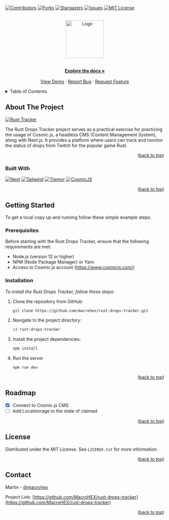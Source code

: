 <a name="readme-top"></a>

[![Contributors][contributors-shield]][contributors-url]
[![Forks][forks-shield]][forks-url]
[![Stargazers][stars-shield]][stars-url]
[![Issues][issues-shield]][issues-url]
[![MIT License][license-shield]][license-url]

<br />
<div align="center">
  <a href="https://github.com/MacroHEX/rust-drops-tracker">
    <img src="https://i.imgur.com/AM90pib.png" alt="Logo" height="120">
  </a>

  <p align="center">
    <br />
    <a href="https://github.com/MacroHEX/rust-drops-tracker"><strong>Explore the docs »</strong></a>
    <br />
    <br />
    <a href="https://rust-drops-tracker.vercel.app">View Demo</a>
    ·
    <a href="https://github.com/MacroHEX/rust-drops-tracker/issues">Report Bug</a>
    ·
    <a href="https://github.com/MacroHEX/rust-drops-tracker/issues">Request Feature</a>
  </p>
</div>

<!-- TABLE OF CONTENTS -->
<details>
  <summary>Table of Contents</summary>
  <ol>
    <li>
      <a href="#about-the-project">About The Project</a>
      <ul>
        <li><a href="#built-with">Built With</a></li>
      </ul>
    </li>
    <li>
      <a href="#getting-started">Getting Started</a>
      <ul>
        <li><a href="#prerequisites">Prerequisites</a></li>
        <li><a href="#installation">Installation</a></li>
      </ul>
    </li>
    <li><a href="#roadmap">Roadmap</a></li>
    <li><a href="#license">License</a></li>
    <li><a href="#contact">Contact</a></li>
  </ol>
</details>

<!-- ABOUT THE PROJECT -->
## About The Project

[![Rust Tracker][rust-screenshot]](https://rust-drops-tracker.vercel.app)

The Rust Drops Tracker project serves as a practical exercise for practicing the usage of Cosmic.js, a headless CMS (Content Management System), along with Next.js. It provides a platform where users can track and monitor the status of drops from Twitch for the popular game Rust.

<p align="right">(<a href="#readme-top">back to top</a>)</p>



### Built With

[![Next][Next.js]][Next-url]
[![Tailwind][Tailwind]][Tailwind-url]
[![Tremor][Tremor]][Tremor-url]
[![CosmicJS][CosmicJS]][Cosmic-url]
<p align="right">(<a href="#readme-top">back to top</a>)</p>



<!-- GETTING STARTED -->
## Getting Started

To get a local copy up and running follow these simple example steps.

### Prerequisites

Before starting with the Rust Drops Tracker, ensure that the following requirements are met:

- Node.js (version 12 or higher)
- NPM (Node Package Manager) or Yarn
- Access to Cosmic.js account (https://www.cosmicjs.com/)

### Installation

_To install the Rust Drops Tracker, follow these steps:_

1. Clone the repository from GitHub:
   ```bash
   git clone https://github.com/macrohex/rust-drops-tracker.git
   ```
2. Navigate to the project directory:

   ```bash
   cd rust-drops-tracker
   ```
3. Install the project dependencies:
   ```bash
   npm install
   ```
4. Run the server
   ```bash
   npm run dev
   ```

<p align="right">(<a href="#readme-top">back to top</a>)</p>

<!-- ROADMAP -->
## Roadmap

- [x] Connect to Cosmic.js CMS
- [ ] Add Localstorage to the state of claimed

<p align="right">(<a href="#readme-top">back to top</a>)</p>

<!-- LICENSE -->
## License

Distributed under the MIT License. See `LICENSE.txt` for more information.

<p align="right">(<a href="#readme-top">back to top</a>)</p>

<!-- CONTACT -->
## Contact

Martin - [@macrohex](https://twitter.com/macrohex)

Project Link: [https://github.com/MacroHEX/rust-drops-tracker](https://github.com/MacroHEX/rust-drops-tracker)

<p align="right">(<a href="#readme-top">back to top</a>)</p>

<!-- MARKDOWN LINKS & IMAGES -->
<!-- https://www.markdownguide.org/basic-syntax/#reference-style-links -->
[contributors-shield]: https://img.shields.io/github/contributors/macrohex/rust-drops-tracker.svg?style=for-the-badge
[contributors-url]: https://github.com/MacroHEX/rust-drops-tracker/graphs/contributors
[forks-shield]: https://img.shields.io/github/forks/macrohex/rust-drops-tracker.svg?style=for-the-badge
[forks-url]: https://github.com/MacroHEX/rust-drops-tracker/network/members
[stars-shield]: https://img.shields.io/github/stars/macrohex/rust-drops-tracker.svg?style=for-the-badge
[stars-url]: https://github.com/MacroHEX/rust-drops-tracker/stargazers
[issues-shield]: https://img.shields.io/github/issues/macrohex/rust-drops-tracker.svg?style=for-the-badge
[issues-url]: https://github.com/MacroHEX/rust-drops-tracker/issues
[license-shield]: https://img.shields.io/github/license/macrohex/rust-drops-tracker.svg?style=for-the-badge
[license-url]: https://github.com/MacroHEX/rust-drops-tracker/blob/master/LICENSE.txt
[rust-screenshot]: https://i.imgur.com/xUTeoPe.png
[Next.js]: https://img.shields.io/badge/next.js-000000?style=for-the-badge&logo=nextdotjs&logoColor=white
[Next-url]: https://nextjs.org/
[Tailwind]: https://img.shields.io/badge/tailwindcss-%2338B2AC.svg?style=for-the-badge&logo=tailwind-css&logoColor=white
[Tailwind-url]: https://tailwindcss.com/
[Tremor]: https://img.shields.io/badge/Tremor-%233333FF.svg?style=for-the-badge&logoColor=white
[Tremor-url]: https://www.tremor.so/
[CosmicJS]: https://img.shields.io/badge/CosmicJS-%230167ff.svg?style=for-the-badge&logo=cosmicJS&logoColor=white
[Cosmic-url]: https://www.cosmicjs.com/
